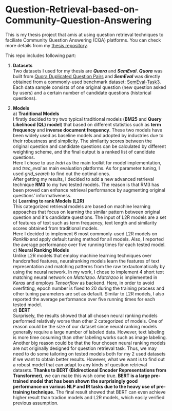 # Question-Retrieval-based-on-Community-Question-Answering


This is my thesis project that amis at using question retrieval techniques to faciliate Community Question Answering (CQA) platforms. You can check more details from my [thesis repository](https://repository.tudelft.nl/islandora/object/uuid%3A2a0538ba-c79e-4572-bdb7-c82db303f169).

This repo includes following part:</b>

1. **Datasets**  
Two datasets I used for my thesis are ***Quora*** and ***SemEval***. ***Quora*** was built from [Quora Duplicated Question Pairs](https://www.kaggle.com/c/quora-question-pairs "悬停显示") and ***SemEval*** was directly obtained from a commonly-used benchmark dataset: [SemEval-Task3](http://alt.qcri.org/semeval2017/task3/). Each data sample consists of one original question (new question asked by users) and a certain number of candidate questions (historical questions).

2. **Models**  
a) <b>Traditional Models</b>  
I firstly decided to try two typical traditional models (<b>BM25</b> and **Query Likelihood (QL) model**) that based on different statistics such as <b>term frequency</b> and <b>inverse document frequency</b>. These two models have been widely used as baseline models and adopted by industries due to their robustness and simplicity. The similarity scores between the original question and candidate questions can be calculated by different weighting scheme, and the final output is a ranked list of candidate questions.  
Here I chose to use *Indri* as the main toolkit for model implementation, and *trec_eval* as main evaluation platforms. As for parameter tuning, I used *grid_search* to find out the optimal ones.  
After getting my results, I decided to add a new advanced retrieval technique **RM3** to my two tested models. The reason is that RM3 has been proved can enhance retrieval performance by augmenting original questions' informativeness.  
b) **Learning to rank Models (L2R)**  
This categorized retrieval models are based on machine learning appoaches that focus on learning the similar pattern between original question and it's candidate questions. The input of L2R models are a set of features of text such as term frequency, text length and similarity scores obtained from traditional models.  
Here I decided to implement 6 most commonly-used L2R models on *Ranklib* and apply default tuning method for all models. Also, I reported the average performance over five running times for each tested model.  
c) **Neural Ranking Models**  
Unlike  L2R  models  that  employ  machine  learning  techniques  over  handcrafted  features,  neuralranking models learn the features of text representation and matching patterns from the raw textautomatically by using the neural network. In my work, I chose to implement 4 short text matching neural network on *Matchzoo*. *Matchzoo* is implemented in *Keras* and employs *Tensorflow* as backend. Here, in order to avoid overfitting, epoch number is fixed to 20 during the training process and other tuning parameters are set as default. Similar to L2R models, I also reported the average performance over five running times for each tested model.   
d) **BERT**  
Surprisely, the results showed that all chosen neural ranking models performed relatively worse than other 2 categorized of models. One of reason could be the size of our dataset since neural ranking models generally require a large number of labeled data. However, text labeling is more time cosuming than other labeling works such as image labeling. Another big reason could be that the four chosen neural ranking models are not originally designed for question retrieval task. Thus, we may need to do some tailoring on tested models both for my 2 used datasets if we want to obtain better results. However, what we want is to find out a robust model that can adapt to any kinds of question retrieval datasets. **Thanks to BERT (Bidirectional Encoder Representations from Transformer)**, we can make this wish come true. **BERT is a large pre-trained model that has been shown the surprisingly good performance on various NLP and IR tasks due to the heavy use of pre-training technique.** The final result showed that BERT can even achieve higher result than tradion models and L2R models, which easily verified previous assumption.





